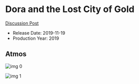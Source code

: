 # Dora and the Lost City of Gold

[Discussion Post](https://www.avsforum.com/threads/bass-eq-for-filtered-movies.2995212/post-58807608)

* Release Date: 2019-11-19
* Production Year: 2019

## Atmos

![img 0](https://i.imgur.com/K0e1yRk.jpg)

![img 1](https://i.imgur.com/kv0xVvA.png)

